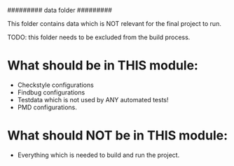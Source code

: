 ######### data folder #########

This folder contains data which is NOT relevant for the final project to run.

TODO: this folder needs to be excluded from the build process.

# What should be in THIS module:

* Checkstyle configurations
* Findbug configurations
* Testdata which is not used by ANY automated tests!
* PMD configurations.

# What should NOT be in THIS module:

* Everything which is needed to build and run the project.